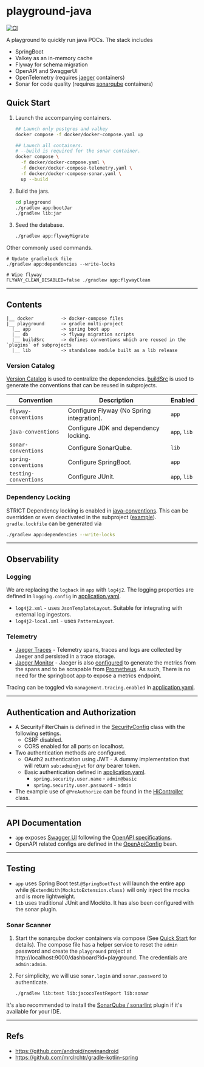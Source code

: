 # playground-java

[![CI](https://github.com/waiyan1612/playground-java/actions/workflows/ci.yaml/badge.svg?branch=main)](https://github.com/waiyan1612/playground-java/actions/workflows/ci.yaml)

A playground to quickly run java POCs. The stack includes
- SpringBoot
- Valkey as an in-memory cache
- Flyway for schema migration
- OpenAPI and SwaggerUI
- OpenTelemetry (requires [jaeger](https://github.com/jaegertracing/jaeger) containers)
- Sonar for code quality (requires [sonarqube](https://github.com/SonarSource/docker-sonarqube) containers)

## Quick Start

1. Launch the accompanying containers. 
    ```bash
    ## Launch only postgres and valkey
    docker compose -f docker/docker-compose.yaml up
    
    ## Launch all containers. 
    # --build is required for the sonar container.
    docker compose \
      -f docker/docker-compose.yaml \
      -f docker/docker-compose-telemetry.yaml \
      -f docker/docker-compose-sonar.yaml \
      up --build  
    ```

2. Build the jars.
    ```bash
    cd playground
    ./gradlew app:bootJar
    ./gradlew lib:jar
    ```

3. Seed the database.
    ```bash
    ./gradlew app:flywayMigrate
    ```

Other commonly used commands.
```shell
# Update gradlelock file
./gradlew app:dependencies --write-locks

# Wipe flyway
FLYWAY_CLEAN_DISABLED=false ./gradlew app:flywayClean
```    

---

## Contents
```
|__ docker          -> docker-compose files
|__ playground      -> gradle multi-project
  |__ app           -> spring boot app
  |__ db            -> flyway migration scripts
  |__ buildSrc      -> defines conventions which are reused in the `plugins` of subprojects
  |__ lib           -> standalone module built as a lib release 
```

### Version Catalog
[Version Catalog](playground/gradle/libs.versions.toml) is used to centralize the dependencies. [buildSrc](playground/buildSrc) is used to generate the conventions that can be reused in subprojects.

  | Convention            | Description                               | Enabled      |
  |-----------------------|-------------------------------------------|--------------|
  | `flyway-conventions`  | Configure Flyway (No Spring integration). | `app`        |
  | `java-conventions`    | Configure JDK and dependency locking.     | `app`, `lib` |
  | `sonar-conventions`   | Configure SonarQube.                      | `lib`        |
  | `spring-conventions`  | Configure SpringBoot.                     | `app`        |
  | `testing-conventions` | Configure JUnit.                          | `app`, `lib` |

### Dependency Locking

STRICT Dependency locking is enabled in [java-conventions](playground/buildSrc/src/main/kotlin/playground.java-conventions.gradle.kts). This can be overridden or even deactivated in the subproject ([example](playground/lib/build.gradle.kts)). `gradle.lockfile` can be generated via

```bash
./gradlew app:dependencies --write-locks
```
---

## Observability

### Logging

We are replacing the `logback` in `app` with `log4j2`. The logging properties are defined in `logging.config` in [application.yaml](playground/app/src/main/resources/application.yaml).
- `log4j2.xml` - uses `JsonTemplateLayout`. Suitable for integrating with external log ingestors.
- `log4j2-local.xml` - uses `PatternLayout`.

### Telemetry

- [Jaeger Traces](http://localhost:16686/search) - Telemetry spans, traces and logs are collected by Jaeger and persisted in a trace storage.  
- [Jaeger Monitor](http://localhost:16686/monitor) - Jaeger is also [configured](docker/.jaeger/config.yaml) to generate the metrics from the spans and to be scrapable from [Prometheus](http://localhost:9090). As such, There is no need for the springboot app to expose a metrics endpoint.

Tracing can be toggled via `management.tracing.enabled` in [application.yaml](playground/app/src/main/resources/application.yaml).

---

## Authentication and Authorization

- A SecurityFilterChain is defined in the [SecurityConfig](playground/app/src/main/java/com/example/config/SecurityConfig.java) class with the following settings.
  - CSRF disabled.
  - CORS enabled for all ports on localhost.
- Two authentication methods are configured.
  - OAuth2 authentication using JWT - A dummy implementation that will return `sub:admin@jwt` for _any_ bearer token.
  - Basic authentication defined in [application.yaml](playground/app/src/main/resources/application.yaml).
    - `spring.security.user.name` - `admin@basic`
    - `spring.security.user.password` - `admin`
- The example use of `@PreAuthorize` can be found in the [HiController](playground/app/src/main/java/com/example/controller/HiController.java) class.

---

## API Documentation

- `app` exposes [Swagger UI](http://localhost:8080/swagger-ui/index.html#/) following the [OpenAPI specifications](http://localhost:8080/v3/api-docs).
- OpenAPI related configs are defined in the [OpenApiConfig](playground/app/src/main/java/com/example/config/OpenApiConfig.java) bean.

---

## Testing

- `app` uses Spring Boot test.`@SpringBootTest` will launch the entire app while `@ExtendWith(MockitoExtension.class)`
  will only inject the mocks and is more lightweight.
- `lib` uses traditional JUnit and Mockito. It has also been configured with the sonar plugin.

### Sonar Scanner

1. Start the sonarqube docker containers via compose (See [Quick Start](#Quick-Start) for details). The compose file has a helper service to reset the `admin`
   password and create the `playground` project at http://localhost:9000/dashboard?id=playground. The credentials are `admin:admin`.
    
2. For simplicity, we will use `sonar.login` and `sonar.password` to authenticate.
    ```bash 
    ./gradlew lib:test lib:jacocoTestReport lib:sonar
    ```
It's also recommended to install the [SonarQube / sonarlint](https://github.com/SonarSource/sonarlint-intellij) plugin if it's available for your IDE.

---

## Refs

- https://github.com/android/nowinandroid
- https://github.com/mrclrchtr/gradle-kotlin-spring
